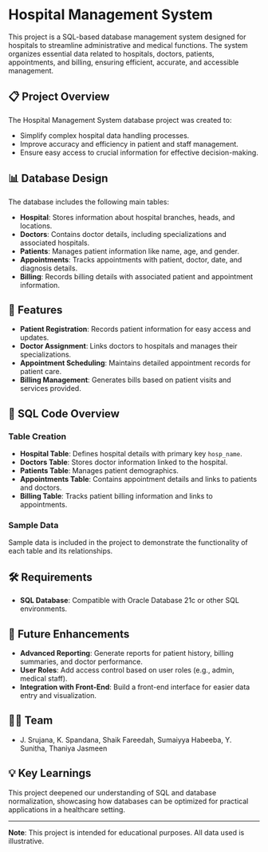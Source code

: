 # Hospital Management System

This project is a SQL-based database management system designed for hospitals to streamline administrative and medical functions. The system organizes essential data related to hospitals, doctors, patients, appointments, and billing, ensuring efficient, accurate, and accessible management.

## 📋 Project Overview

The Hospital Management System database project was created to:
- Simplify complex hospital data handling processes.
- Improve accuracy and efficiency in patient and staff management.
- Ensure easy access to crucial information for effective decision-making.

## 📊 Database Design

The database includes the following main tables:

- **Hospital**: Stores information about hospital branches, heads, and locations.
- **Doctors**: Contains doctor details, including specializations and associated hospitals.
- **Patients**: Manages patient information like name, age, and gender.
- **Appointments**: Tracks appointments with patient, doctor, date, and diagnosis details.
- **Billing**: Records billing details with associated patient and appointment information.

## 🚀 Features

- **Patient Registration**: Records patient information for easy access and updates.
- **Doctor Assignment**: Links doctors to hospitals and manages their specializations.
- **Appointment Scheduling**: Maintains detailed appointment records for patient care.
- **Billing Management**: Generates bills based on patient visits and services provided.

## 📄 SQL Code Overview

### Table Creation

- **Hospital Table**: Defines hospital details with primary key `hosp_name`.
- **Doctors Table**: Stores doctor information linked to the hospital.
- **Patients Table**: Manages patient demographics.
- **Appointments Table**: Contains appointment details and links to patients and doctors.
- **Billing Table**: Tracks patient billing information and links to appointments.

### Sample Data

Sample data is included in the project to demonstrate the functionality of each table and its relationships.

## 🛠 Requirements

- **SQL Database**: Compatible with Oracle Database 21c or other SQL environments.

## 📝 Future Enhancements

- **Advanced Reporting**: Generate reports for patient history, billing summaries, and doctor performance.
- **User Roles**: Add access control based on user roles (e.g., admin, medical staff).
- **Integration with Front-End**: Build a front-end interface for easier data entry and visualization.

## 🧑‍💻 Team

- J. Srujana, K. Spandana, Shaik Fareedah, Sumaiyya Habeeba, Y. Sunitha, Thaniya Jasmeen

## 💡 Key Learnings

This project deepened our understanding of SQL and database normalization, showcasing how databases can be optimized for practical applications in a healthcare setting.

---

**Note**: This project is intended for educational purposes. All data used is illustrative.

